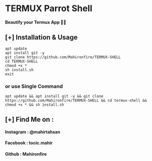 # TERMUX Parrot Shell 
#### Beautify your Termux App 🥵🔥

## [+] Installation & Usage
```
apt update
apt install git -y
git clone https://github.com/Mahironfire/TERMUX-SHELL
cd TERMUX-SHELL
chmod +x *
sh install.sh
exit
```
### or use Single Command
```
apt update && apt install git -y && git clone https://github.com/Mahironfire/TERMUX-SHELL && cd termux-shell && chmod +x * && sh install.sh
```



    
## [+] Find Me on :
#### Instagram : @mahirtahsan
#### Facebook : tocic.mahir
#### Github : Mahironfire
